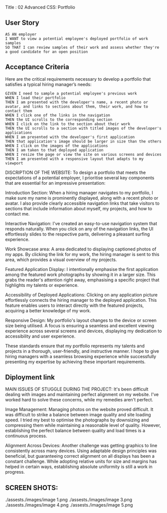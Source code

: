 Title :  02 Advanced CSS: Portfolio 

## User Story

```
AS AN employer
I WANT to view a potential employee's deployed portfolio of work samples
SO THAT I can review samples of their work and assess whether they're a good candidate for an open position
```


## Acceptance Criteria

Here are the critical requirements necessary to develop a portfolio that satisfies a typical hiring manager’s needs:

```
GIVEN I need to sample a potential employee's previous work
WHEN I load their portfolio
THEN I am presented with the developer's name, a recent photo or avatar, and links to sections about them, their work, and how to contact them
WHEN I click one of the links in the navigation
THEN the UI scrolls to the corresponding section
WHEN I click on the link to the section about their work
THEN the UI scrolls to a section with titled images of the developer's applications
WHEN I am presented with the developer's first application
THEN that application's image should be larger in size than the others
WHEN I click on the images of the applications
THEN I am taken to that deployed application
WHEN I resize the page or view the site on various screens and devices
THEN I am presented with a responsive layout that adapts to my viewport
```

DISCRIPTION OF THE WEBSITE:
To design a portfolio that meets the expectations of a potential employer, I prioritise several key components that are essential for an impressive presentation:

Introduction Section: When a hiring manager navigates to my portfolio, I make sure my name is prominently displayed, along with a recent photo or avatar. I also provide clearly accessible navigation links that take visitors to sections that include information about myself, my projects, and how to contact me.

Interactive Navigation: I've created an easy-to-use navigation system that responds naturally. When you click on any of the navigation links, the UI effortlessly slides to the respective parts, delivering a pleasant surfing experience.

Work Showcase area: A area dedicated to displaying captioned photos of my apps. By clicking the link for my work, the hiring manager is sent to this area, which provides a visual overview of my projects.

Featured Application Display: I intentionally emphasise the first application among the featured work photographs by showing it in a larger size. This grabs the reader's attention right away, emphasising a specific project that highlights my talents or experience.

Accessibility of Deployed Applications: Clicking on any application picture effortlessly connects the hiring manager to the deployed application. This feature enables users to interact directly with the featured projects, acquiring a better knowledge of my work.

Responsive Design: My portfolio's layout changes to the device or screen size being utilised. A focus is ensuring a seamless and excellent viewing experience across several screens and devices, displaying my dedication to accessibility and user experience.

These standards ensure that my portfolio represents my talents and projects in a thorough, user-friendly, and instructive manner. I hope to give hiring managers with a seamless browsing experience while successfully presenting my expertise by achieving these important requirements.



## Diployment link



MAIN ISSUES OF STUGGLE DURING THE PROJECT:
It's been difficult dealing with images and maintaining perfect alignment on my website. I've worked hard to solve these concerns, while my remedies aren't perfect.

Image Management: Managing photos on the website proved difficult. It was difficult to strike a balance between image quality and site loading speed. I tried my best to optimise the photographs by downsizing and compressing them while maintaining a reasonable level of quality. However, establishing the perfect balance between quality and load times is a continuous process.

Alignment Across Devices: Another challenge was getting graphics to line consistently across many devices. Using adaptable design principles was beneficial, but guaranteeing correct alignment on all displays has been a constant challenge. While adopting relative units for size and margins has helped in certain ways, establishing absolute uniformity is still a work in progress.


## SCREEN SHOTS:
./assests./images/image 1.png
./assests./images/image 3.png
./assests./images/image 4.png
./assests./images/image 5.png


